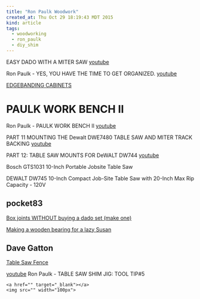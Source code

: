 ```yaml
---
title: "Ron Paulk Woodwork"
created_at: Thu Oct 29 18:19:43 MDT 2015
kind: article
tags:
  - woodworking
  - ron_paulk
  - diy_shim
---
```



EASY DADO WITH A MITER SAW <a href="https://www.youtube.com/watch?v=YynWuNeGuQY" target="_blank">youtube</a>


Ron Paulk - YES, YOU HAVE THE TIME TO GET ORGANIZED.
<a href="https://www.youtube.com/watch?v=vfxttuLVldQ" target="_blank">youtube</a>



<a href="https://www.youtube.com/watch?v=kYy9lR3Cym0" target="_blank">EDGEBANDING CABINETS</a>

# PAULK WORK BENCH II

Ron Paulk - PAULK WORK BENCH II
<a href="https://www.youtube.com/watch?v=KnNi6Tpp-ac" target="_blank">youtube</a>

PART 11 MOUNTING THE Dewalt DWE7480 TABLE SAW AND MITER TRACK BACKING
<a href="https://www.youtube.com/watch?v=F2rHdHrbtYI&index=13&list=PLB1ATCukiUGSEvdBc7NnqlmxHAwdx6C83" target="_blank">youtube</a>

PART 12: TABLE SAW MOUNTS FOR DeWALT DW744
<a href="https://www.youtube.com/watch?v=8ExSvvXdXNw&index=13&list=PLB1ATCukiUGRpTw3dlQFSk8uOmIEP3BJ1" target="_blank">youtube</a>

Bosch GTS1031 10-Inch Portable Jobsite Table Saw

DEWALT DW745 10-Inch Compact Job-Site Table Saw with 20-Inch Max Rip Capacity - 120V

## pocket83

<a href="https://www.youtube.com/watch?v=jVuPF7GxC2s" target="_blank">Box joints WITHOUT buying a dado set (make one)</a>

<a href="https://www.youtube.com/watch?v=1-L3PW4J30w" target="_blank">Making a wooden bearing for a lazy Susan</a>


## Dave Gatton

<a href="https://www.youtube.com/watch?v=G2UBAkrYqWI" target="_blank">Table Saw Fence</a>


<a href="https://www.youtube.com/watch?v=dSAF_K_pl8w" target="_blank">youtube</a>
Ron Paulk - TABLE SAW SHIM JIG: TOOL TIP#5

~~~~~~~~~~~~~~~~
<a href="" target="_blank"></a>
<img src="" width="100px">
~~~~~~~~~~~~~~~~


